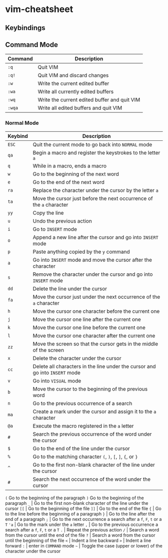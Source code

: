 # vim-cheatsheet

## Keybindings

## Command Mode

Command | Description
---|---
`:q` | Quit VIM
`:q!` | Quit VIM and discard changes
`:w` | Write the current edited buffer
`:wa` | Write all currently edited buffers
`:wq` | Write the current edited buffer and quit VIM
`:wqa` | Write all edited buffers and quit VIM

### Normal Mode

Keybind | Description
---|---
`ESC` | Quit the current mode to go back into `NORMAL` mode
`qa` | Begin a macro and register the keystrokes to the letter `a`
`q` | While in a macro, ends a macro
`w` | Go to the beginning of the next word
`e` | Go to the end of the next word
`ra` | Replace the character under the cursor by the letter `a`
`ta` | Move the cursor just before the next occurrence of the `a` character
`yy` | Copy the line
`u` | Undo the previous action
`i` | Go to `INSERT` mode
`o` | Append a new line after the cursor and go into `INSERT` mode
`p` | Paste anything copied by the `y` command
`a` | Go into `INSERT` mode and move the cursor after the character
`s` | Remove the character under the cursor and go into `INSERT` mode
`dd` | Delete the line under the cursor
`fa` | Move the cursor just under the next occurrence of the `a` character
`h` | Move the cursor one character before the current one
`j` | Move the cursor one line after the current one
`k` | Move the cursor one line before the current one
`l` | Move the cursor one character after the current one
`zz` | Move the screen so that the cursor gets in the middle of the screen
`x` | Delete the character under the cursor
`cc` | Delete all characters in the line under the cursor and go into `INSERT` mode
`v` | Go into `VISUAL` mode
`b` | Move the cursor to the beginning of the previous word
`n` | Go to the previous occurrence of a search
`ma` | Create a mark under the cursor and assign it to the `a` character
`@a` | Execute the macro registered in the `a` letter
`#` | Search the previous occurrence of the word under the cursor
`$` | Go to the end of the line under the cursor
`%` | Go to the matching character `(`, `)`, `[`, `]`, `{`, or `}`
`^` | Go to the first non-blank character of the line under the cursor
`#` | Search the next occurrence of the word under the cursor
`(` Go to the beginning of the paragraph
`)` Go to the beginning of the paragraph
`_` | Go to the first non-blank character of the line under the cursor
`[[` | Go to the beginning of the file
`]]` | Go to the end of the file
`{` | Go to the line before the beginning of a paragraph
`}` | Go to the line after the end of a paragraph
`;` | Go to the next occurrence a search after a `f`, `F`, `t` or a `T`
`'a` | Go to the mark under the `a` letter
`,` | Go to the previous occurrence a search after a `f`, `F`, `t` or a `T`
`.` | Repeat the previous action
`/` | Search a word from the cursor until the end of the file
`?` | Search a word from the cursor until the beginning of the file
`<` | Indent a line backward
`>` | Indent a line forward
`:` | enter in `COMMAND` mode
`~` | Toggle the case (upper or lower) of the character under the cursor
